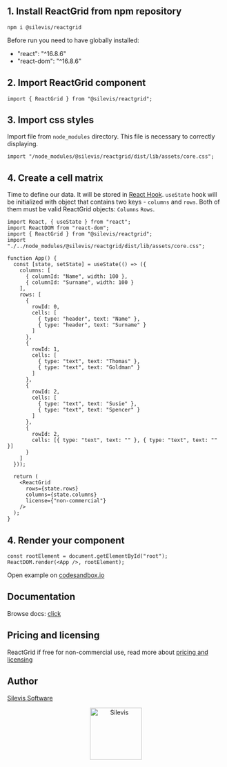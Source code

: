 ## 1. Install ReactGrid from npm repository

```shell
npm i @silevis/reactgrid
```

Before run you need to have globally installed:
- "react": "^16.8.6"
- "react-dom": "^16.8.6"

## 2. Import ReactGrid component

```tsx
import { ReactGrid } from "@silevis/reactgrid";
```

## 3. Import css styles

Import file from `node_modules` directory. This file is necessary to correctly displaying.

```tsx
import "/node_modules/@silevis/reactgrid/dist/lib/assets/core.css";
```

## 4. Create a cell matrix

Time to define our data. It will be stored in [React Hook](https://reactjs.org/docs/hooks-intro.html). 
`useState` hook will be initialized with object that contains two keys - `columns` and `rows`. 
Both of them must be valid ReactGrid objects: `Columns` `Rows`.

```tsx
import React, { useState } from "react";
import ReactDOM from "react-dom";
import { ReactGrid } from "@silevis/reactgrid";
import "./../node_modules/@silevis/reactgrid/dist/lib/assets/core.css";

function App() {
  const [state, setState] = useState(() => ({
    columns: [
      { columnId: "Name", width: 100 },
      { columnId: "Surname", width: 100 }
    ],
    rows: [
      {
        rowId: 0,
        cells: [
          { type: "header", text: "Name" },
          { type: "header", text: "Surname" }
        ]
      },
      {
        rowId: 1,
        cells: [
          { type: "text", text: "Thomas" },
          { type: "text", text: "Goldman" }
        ]
      },
      {
        rowId: 2,
        cells: [
          { type: "text", text: "Susie" },
          { type: "text", text: "Spencer" }
        ]
      },
      {
        rowId: 2,
        cells: [{ type: "text", text: "" }, { type: "text", text: "" }]
      }
    ]
  }));

  return (
    <ReactGrid
      rows={state.rows}
      columns={state.columns}
      license={"non-commercial"}
    />
  );
}
```

## 4. Render your component

```tsx
const rootElement = document.getElementById("root");
ReactDOM.render(<App />, rootElement);
```

Open example on [codesandbox.io](https://codesandbox.io/s/reactgrid-getting-started-0754c)

## Documentation

Browse docs: [click](http://reactgrid.com/docs/2.0.9/0-introduction/)

## Pricing and licensing

ReactGrid if free for non-commercial use, read more about [pricing and licensing](http://reactgrid.com/pricing)

## Author

[Silevis Software](https://www.silevis.com/)

<p align="center">
  <a href="https://www.silevis.com/">
    <img alt="Silevis" src="https://media.licdn.com/dms/image/C4D0BAQGgkonm5f80mA/company-logo_200_200/0?e=2159024400&v=beta&t=l5Nw-CF55OIxVORSAXOw79DlgSiDakhnYLlkBOMj7s8" width="120" />
  </a>
</p>